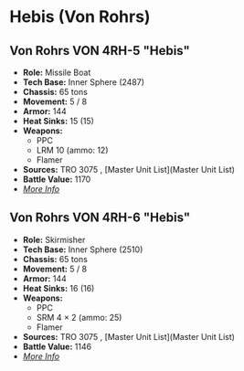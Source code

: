 # Hebis (Von Rohrs) 

## Von Rohrs VON 4RH-5 "Hebis" 

- **Role:** Missile Boat 
- **Tech Base:** Inner Sphere (2487) 
- **Chassis:** 65 tons 
- **Movement:** 5 / 8 
- **Armor:** 144 
- **Heat Sinks:** 15 (15) 
- **Weapons:** 
  - PPC 
  - LRM 10 (ammo: 12) 
  - Flamer 
- **Sources:** TRO 3075 , [Master Unit List](Master Unit List) 
- **Battle Value:** 1170 
- [*More Info*](von_rohrs/von_rohrs_von_4rh-5.md) 

## Von Rohrs VON 4RH-6 "Hebis" 

- **Role:** Skirmisher 
- **Tech Base:** Inner Sphere (2510) 
- **Chassis:** 65 tons 
- **Movement:** 5 / 8 
- **Armor:** 144 
- **Heat Sinks:** 16 (16) 
- **Weapons:** 
  - PPC 
  - SRM 4 × 2 (ammo: 25) 
  - Flamer 
- **Sources:** TRO 3075 , [Master Unit List](Master Unit List) 
- **Battle Value:** 1146 
- [*More Info*](von_rohrs/von_rohrs_von_4rh-6.md) 

